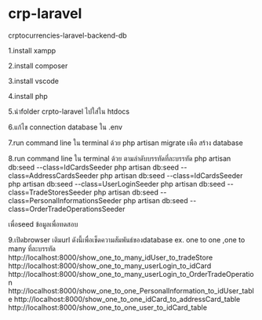 # crp-laravel

crptocurrencies-laravel-backend-db

1.install xampp 

2.install composer

3.install vscode

4.install php

5.นำfolder crpto-laravel ไปใส่ใน htdocs

6.แก้ไข connection database ใน .env

7.run command line ใน terminal ด้วย php artisan migrate เพือ สร้าง database

8.run command line  ใน terminal ด้วย ตามลำดับบรรทัดที่ละบรรทัด
php artisan db:seed --class=IdCardsSeeder
php artisan db:seed --class=AddressCardsSeeder
php artisan db:seed --class=IdCardsSeeder
php artisan db:seed --class=UserLoginSeeder
php artisan db:seed --class=TradeStoresSeeder
php artisan db:seed --class=PersonalInformationsSeeder
php artisan db:seed --class=OrderTradeOperationsSeeder

เพื่อseed ข้อมูลเพื่อทดสอบ

9.เปิดbrowser เติมurl ดังนี้เพื่อเช็ดความสัมพันธ์ของdatabase ex. one to one ,one to many ที่ละบรรทัด
http://localhost:8000/show_one_to_many_idUser_to_tradeStore
http://localhost:8000/show_one_to_many_userLogin_to_idCard
http://localhost:8000/show_one_to_many_userLogin_to_OrderTradeOperation
http://localhost:8000/show_one_to_one_PersonalInformation_to_idUser_table
http://localhost:8000/show_one_to_one_idCard_to_addressCard_table
http://localhost:8000/show_one_to_one_user_to_idCard_table


